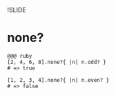 !SLIDE

# none? #

    @@@ ruby
    [2, 4, 6, 8].none?{ |n| n.odd? }
    # => true

    [1, 2, 3, 4].none?{ |n| n.even? }
    # => false
